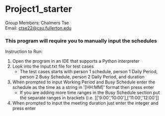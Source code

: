 # Project1_starter
Group Members: Chalmers Tse\
Email: ctse22@csu.fullerton.edu

### This program will require you to manually input the schedules
Instruction to Run: 
1. Open the program in an IDE that supports a Python interpreter
2. Look into the Input.txt file for test cases
    - The test cases starts with person 1 schedule, person 1 Daily Period, person 2 Busy Schedule, person 2 Daily Period, and duration
3. When prompted to input Working Period and Busy Schedule enter the schedule as the time as a string in '[HH:MM]' format then press enter
    - If you are adding more time ranges in the Busy Schedule section put the separate ranges in brackets (i.e. [['9:00','10:00'],['11:00','12:00']]
4. When prompted to input the meeting duration just enter the integer and press enter 


